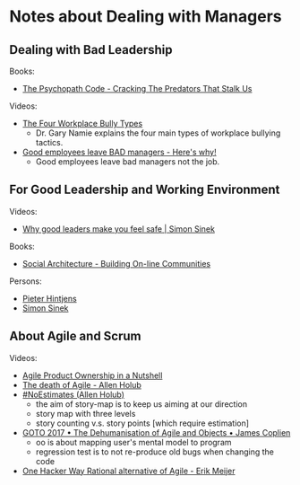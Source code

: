 # Notes about Dealing with Managers

## Dealing with Bad Leadership

Books:
- [The Psychopath Code - Cracking The Predators That Stalk Us](https://content.psychopathcode.com/preface.html)

Videos:
- [The Four Workplace Bully Types](https://www.youtube.com/watch?v=tvPqSn-W7QY)
  - Dr. Gary Namie explains the four main types of workplace bullying tactics.
- [Good employees leave BAD managers - Here's why!](https://www.youtube.com/watch?v=4EYor4aRGTM)
  - Good employees leave bad managers not the job.

## For Good Leadership and Working Environment

Videos:
- [Why good leaders make you feel safe | Simon Sinek](https://www.youtube.com/watch?v=lmyZMtPVodo)

Books:
- [Social Architecture - Building On-line Communities](https://hintjens.gitbooks.io/social-architecture/content/)

Persons:
- [Pieter Hintjens](http://hintjens.com/)
- [Simon Sinek](https://startwithwhy.com/)

## About Agile and Scrum

Videos:
- [Agile Product Ownership in a Nutshell](https://www.youtube.com/watch?v=502ILHjX9EE&list=PLsVPinNyc_hr1bAjgM6IzAfmWTZVttEFe&index=4)
- [The death of Agile - Allen Holub](https://www.youtube.com/watch?v=vSnCeJEka_s)
- [#NoEstimates (Allen Holub)](https://www.youtube.com/watch?v=QVBlnCTu9Ms)
  - the aim of story-map is to keep us aiming at our direction
  - story map with three levels
  - story counting v.s. story points [which require estimation]
- [GOTO 2017 • The Dehumanisation of Agile and Objects • James Coplien](https://www.youtube.com/watch?v=ZrBQmIDdls4)
  - oo is about mapping user's mental model to program
  - regression test is to not re-produce old bugs when changing the code
- [One Hacker Way Rational alternative of Agile - Erik Meijer](https://www.youtube.com/watch?v=2u0sNRO-QKQ)
